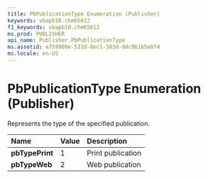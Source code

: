 ```yaml
---
title: PbPublicationType Enumeration (Publisher)
keywords: vbapb10.chm65612
f1_keywords: vbapb10.chm65612
ms.prod: PUBLISHER
api_name: Publisher.PbPublicationType
ms.assetid: e759900e-531d-0ec1-583d-ddc961b5e6f4
ms.locale: en-US
---
```



# PbPublicationType Enumeration (Publisher)

Represents the type of the specified publication. 



|**Name**|**Value**|**Description**|
|:-----|:-----|:-----|
| **pbTypePrint**|1|Print publication|
| **pbTypeWeb**|2|Web publication|

